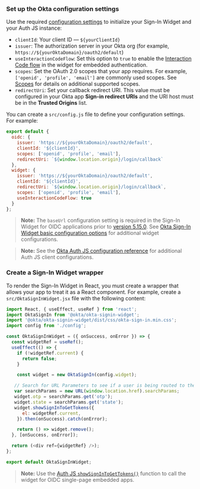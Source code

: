 ### Set up the Okta configuration settings

Use the required [configuration settings](#okta-org-app-integration-configuration-settings) to initialize your Sign-In Widget and your Auth JS instance:

* `clientId`: Your client ID &mdash; `${yourClientId}`
* `issuer`: The authorization server in your Okta org (for example, `https://${yourOktaDomain}/oauth2/default`)
* `useInteractionCodeFlow`: Set this option to `true` to enable the [Interaction Code flow](/docs/concepts/interaction-code/#the-interaction-code-flow) in the widget for embedded authentication.
* `scopes`: Set the OAuth 2.0 scopes that your app requires. For example, `['openid', 'profile', 'email']` are commonly used scopes. See [Scopes](/docs/references/api/oidc/#scopes) for details on additional supported scopes.
* `redirectUri`: Set your callback redirect URI. This value must be configured in your Okta app **Sign-in redirect URIs** and the URI host must be in the **Trusted Origins** list.

You can create a `src/config.js` file to define your configuration settings. For example:

```js
export default {
  oidc: {
    issuer: 'https://${yourOktaDomain}/oauth2/default',
    clientId: '${clientId}',
    scopes: ['openid', 'profile', 'email'],
    redirectUri: `${window.location.origin}/login/callback`
  },
  widget: {
    issuer: 'https://${yourOktaDomain}/oauth2/default',
    clientId: '${clientId}',
    redirectUri: `${window.location.origin}/login/callback`,
    scopes: ['openid', 'profile', 'email'],
    useInteractionCodeFlow: true
  }
};
```

> **Note:** The `baseUrl` configuration setting is required in the Sign-In Widget for OIDC applications prior to [version 5.15.0](https://github.com/okta/okta-signin-widget/releases/tag/okta-signin-widget-5.15.0). See [Okta Sign-In Widget basic configuration options](https://github.com/okta/okta-signin-widget#basic-config-options) for additional widget configurations.

> **Note:** See the [Okta Auth JS configuration reference](https://github.com/okta/okta-auth-js#configuration-reference) for additional Auth JS client configurations.

### Create a Sign-In Widget wrapper

To render the Sign-In Widget in React, you must create a wrapper that allows your app to treat it as a React component. For example, create a `src/OktaSignInWidget.jsx` file with the following content:

```js
import React, { useEffect, useRef } from 'react';
import OktaSignIn from '@okta/okta-signin-widget';
import '@okta/okta-signin-widget/dist/css/okta-sign-in.min.css';
import config from './config';

const OktaSignInWidget = ({ onSuccess, onError }) => {
  const widgetRef = useRef();
  useEffect(() => {
    if (!widgetRef.current) {
      return false;
    }

    const widget = new OktaSignIn(config.widget);

   // Search for URL Parameters to see if a user is being routed to the application to recover password
   var searchParams = new URL(window.location.href).searchParams;
   widget.otp = searchParams.get('otp');
   widget.state = searchParams.get('state');
   widget.showSignInToGetTokens({
      el: widgetRef.current,
    }).then(onSuccess).catch(onError);

    return () => widget.remove();
  }, [onSuccess, onError]);

  return (<div ref={widgetRef} />);
};

export default OktaSignInWidget;

```

> **Note:** Use the [Auth JS `showSignInToGetTokens()`](https://github.com/okta/okta-signin-widget#showsignintogettokens) function to call the widget for OIDC single-page embedded apps.
